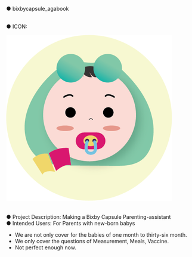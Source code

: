 ● bixbycapsule_agabook

<br>
● ICON:

![agabook_icon](/ideans_babybook.agabook/assets/images/agabook_icon.png)
<br>
<br>

● Project Description: Making a Bixby Capsule Parenting-assistant<br>
● Intended Users: For Parents with new-born babys<br>

- We are not only cover for the babies of one month to thirty-six month.
- We only cover the questions of Measurement, Meals, Vaccine.
- Not perfect enough now. 
